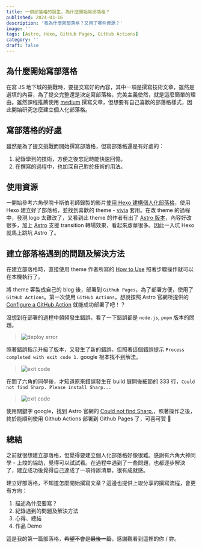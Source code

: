 ```yaml
---
title: 一個部落格的誕生，為什麼開始寫部落格？
published: 2024-03-16
description: '我為什麼寫部落格？又用了哪些資源？'
image: ''
tags: [Astro, Hexo, GitHub Pages, GitHub Actions]
category: ''
draft: false 
---
```


## 為什麼開始寫部落格
在寫 JS 地下城的挑戰時，要提交寫好的內容，其中一項是撰寫技術文章，雖然是選填的內容，為了提交完整還是決定寫部落格，完美主義使然，就是這麼簡單的理由。雖然課程推薦使用 [medium](https://medium.com/) 撰寫文章，但想要有自己喜歡的部落格樣式，因此開始研究怎麼建立個人化部落格。

## 寫部落格的好處
雖然是為了提交挑戰而開始撰寫部落格，但寫部落格還是有好處的：
1. 紀錄學到的技術，方便之後忘記時能快速回憶。
2. 在撰寫的過程中，也加深自己對於技術的用法。

## 使用資源
一開始參考六角學院卡斯伯老師錄製的影片[使用 Hexo 建構個人化部落格](https://www.youtube.com/watch?v=jOJI9ekTzK8)，使用 Hexo 建立好了部落格，並找到喜歡的 theme - [vivia](https://github.com/saicaca/hexo-theme-vivia) 套用。在改 theme 的過程中，發現 logo 太難改了，又看到此 theme 的作者有出了 [Astro 版本](https://github.com/saicaca/fuwari)，內容好改很多，加上 [Astro](https://astro.build/) 支援 transition 轉場效果，看起來虛華很多。因此一入坑 Hexo 就馬上跳坑 Astro 了。

## 建立部落格遇到的問題及解決方法
在建立部落格時，直接使用 theme 作者所寫的 [How to Use](https://github.com/saicaca/fuwari?tab=readme-ov-file#-how-to-use) 照著步驟操作就可以在本機執行了。

將 theme 客製成自己的 blog 後，部署到 `Github Pages`，為了部署方便，使用了 `GitHub Actions`。第一次使用 `GitHub Actions`，想說按照 Astro 官網所提供的 [Configure a GitHub Action](https://docs.astro.build/en/guides/deploy/github/#configure-a-github-action) 就能成功部署了吧！？

沒想到在部署的過程中頻頻發生錯誤，看了一下錯誤都是 `node.js`, `pnpm` 版本的問題。
> ![deploy error](https://firebasestorage.googleapis.com/v0/b/clara-blog.appspot.com/o/1_deploy_error.png?alt=media&token=6eaa2969-56fe-4d32-8189-aad2af4ba0ff "deploy error")

照著錯誤指示升級了版本，又發生了新的錯誤，但照著這個錯誤提示 `Process completed with exit code 1.` google 根本找不到解法。
> ![exit code](https://firebasestorage.googleapis.com/v0/b/clara-blog.appspot.com/o/1_exit_code_1.png?alt=media&token=0d797e33-34af-4a83-8f2f-fda0e8e81967 "exit code")

在問了六角的同學後，才知道原來錯誤發生在 build 展開後細節的 333 行，`Could not find Sharp. Please install Sharp...`
> ![exit code](https://firebasestorage.googleapis.com/v0/b/clara-blog.appspot.com/o/1_sharp_install.png?alt=media&token=64e199b6-ecd8-41ba-bd3f-a8cc17e229cf "exit code")


使用關鍵字 google，找到 Astro 官網的 [Could not find Sharp.](https://docs.astro.build/en/reference/errors/missing-sharp/)，照著操作之後，終於能順利使用 Github Actions 部署到 Github Pages 了，可喜可賀 🎉

## 總結
之前就很想建立部落格，但覺得要建立個人化部落格好像很難。感謝有六角大神同學 - 上竣的協助，覺得可以試試看。在過程中遇到了一些問題，也都逐步解決了，建立成功後覺得自己達成了一項待辦清單，很有成就感。

建立好部落格，不知道怎麼開始撰寫文章？這邊也提供上竣分享的撰寫流程，會更有方向：

1. 描述為什麼要寫？
2. 紀錄遇到的問題及解決方法
3. 心得、總結
4. 作品 Demo

這是我的第一篇部落格，~~希望不會是最後一篇~~，感謝觀看到這裡的你 / 妳。